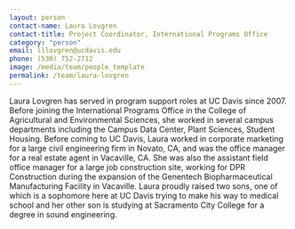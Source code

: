 ```yaml
---
layout: person
contact-name: Laura Lovgren
contact-title: Project Coordinator, International Programs Office
category: "person"
email: lllovgren@ucdavis.edu
phone: (530) 752-2712
image: /media/team/people_template
permalink: /team/laura-lovgren
---
```


Laura Lovgren has served in program support roles at UC Davis since 2007. Before joining the International Programs Office in the College of Agricultural and Environmental Sciences, she worked in several campus departments including the Campus Data Center, Plant Sciences, Student Housing. Before coming to UC Davis, Laura worked in corporate marketing for a large civil engineering firm in Novato, CA, and was the office manager for a real estate agent in Vacaville, CA. She was also the assistant field office manager for a large job construction site, working for DPR Construction during the expansion of the Genentech Biopharmaceutical Manufacturing Facility in Vacaville. Laura proudly raised two sons, one of which is a sophomore here at UC Davis trying to make his way to medical school and her other son is studying at Sacramento City College for a degree in sound engineering.